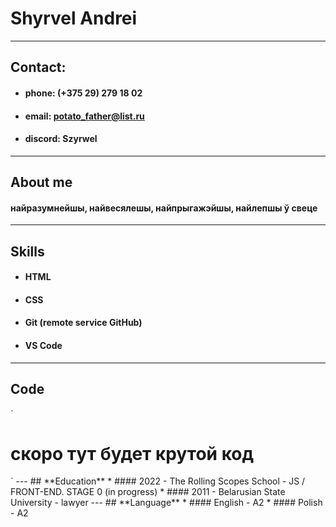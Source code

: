 # **Shyrvel Andrei**
---
## **Contact:**
* #### **phone:** (+375 29) 279 18 02
* #### **email:** potato_father@list.ru
* #### **discord:** Szyrwel
---
## **About me**
#### найразумнейшы, найвесялешы, найпрыгажэйшы, найлепшы ў свеце
---
## **Skills**
* #### HTML
* #### CSS
* #### Git (remote service GitHub)
* #### VS Code
---
## **Code**
`
<h1>скоро тут будет крутой код</h1>
`
---
## **Education**
* #### 2022 - The Rolling Scopes School - JS / FRONT-END. STAGE 0 (in progress)
* #### 2011 - Belarusian State University - lawyer
---
## **Language**
* #### English - A2
* #### Polish - A2
